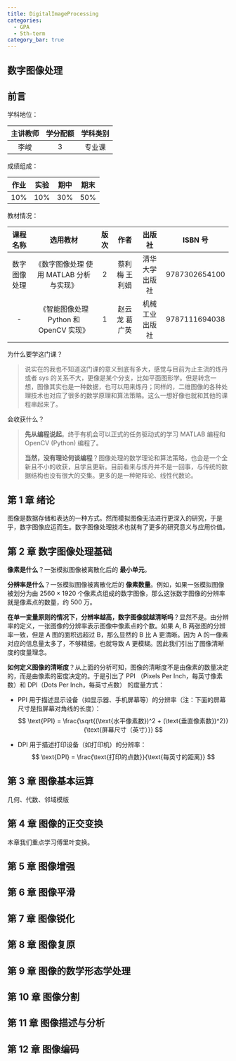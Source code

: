 ```yaml
---
title: DigitalImageProcessing
categories:
  - GPA
  - 5th-term
category_bar: true
---
```


## 数字图像处理

## 前言

学科地位：

| 主讲教师 | 学分配额 | 学科类别 |
| :------: | :------: | :------: |
|   李峻   |    3     |  专业课  |

成绩组成：

| 作业 | 实验 | 期中 | 期末 |
| :--: | :--: | :--: | :--: |
| 10%  | 10%  | 30%  | 50%  |

教材情况：

|   课程名称   |               选用教材                | 版次 |     作者      |     出版社     |    ISBN 号     |
| :----------: | :-----------------------------------: | :--: | :-----------: | :------------: | :-----------: |
| 数字图像处理 | 《数字图像处理 使用 MATLAB 分析与实现》 |  2   | 蔡利梅 王利娟 | 清华大学出版社 | 9787302654100 |
|      -       |  《智能图像处理 Python 和 OpenCV 实现》  |  1   | 赵云龙 葛广英 | 机械工业出版社 | 9787111694038 |

为什么要学这门课？

> 说实在的我也不知道这门课的意义到底有多大，感觉与目前为止主流的炼丹或者 sys 的关系不大，更像是某个分支，比如平面图形学。但是转念一想，图像其实也是一种数据，也可以用来炼丹；同样的，二维图像的各种处理技术也对应了很多的数学原理和算法策略。这么一想好像也就和其他的课程串起来了。

会收获什么？

> **先从编程说起**。终于有机会可以正式的任务驱动式的学习 MATLAB 编程和 OpenCV (Python) 编程了。
>
> **当然，没有理论何谈编程**？图像处理的数学理论和算法策略，也会是一个全新且不小的收获，且学且更新。目前看来与炼丹并不是一回事，与传统的数据结构也没有很大的交集。更多的是一种矩阵论、线性代数论。

## 第 1 章 绪论

图像是数据存储和表达的一种方式。然而模拟图像无法进行更深入的研究，于是乎，数字图像应运而生。数字图像处理技术也就有了更多的研究意义与应用价值。

## 第 2 章 数字图像处理基础

**像素是什么**？一张模拟图像被离散化后的 **最小单元**。

**分辨率是什么**？一张模拟图像被离散化后的 **像素数量**。例如，如果一张模拟图像被划分为由 $2560\times1920$ 个像素点组成的数字图像，那么这张数字图像的分辨率就是像素点的数量，约 500 万。

**在单一变量原则的情况下，分辨率越高，数字图像就越清晰吗**？显然不是。由分辨率的定义，一张图像的分辨率表示图像中像素点的个数。如果 A, B 两张图的分辨率一致，但是 A 图的面积远超过 B，那么显然的 B 比 A 更清晰。因为 A 的一像素对应的信息量太多了，不够精细，也就导致 A 更模糊。因此我们引出了图像清晰度的度量理念。

**如何定义图像的清晰度**？从上面的分析可知，图像的清晰度不是由像素的数量决定的，而是由像素的密度决定的。于是引出了 PPI （Pixels Per Inch，每英寸像素数）和 DPI（Dots Per Inch，每英寸点数） 的度量方式：

- PPI 用于描述显示设备（如显示器、手机屏幕等）的分辨率（注：下面的屏幕尺寸是指屏幕对角线的长度）：
    $$
    \text{PPI} = \frac{\sqrt{(\text{水平像素数})^2 + (\text{垂直像素数})^2}}{\text{屏幕尺寸（英寸）}}
    $$

- DPI 用于描述打印设备（如打印机）的分辨率：
    $$
    \text{DPI} = \frac{\text{打印的点数}}{\text{每英寸的距离}}
    $$

## 第 3 章 图像基本运算

几何、代数、邻域模版



## 第 4 章 图像的正交变换

本章我们重点学习傅里叶变换。

## 第 5 章 图像增强

## 第 6 章 图像平滑

## 第 7 章 图像锐化

## 第 8 章 图像复原

## 第 9 章 图像的数学形态学处理

## 第 10 章 图像分割

## 第 11 章 图像描述与分析

## 第 12 章 图像编码
